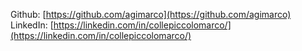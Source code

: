 Github: [https://github.com/agimarco](https://github.com/agimarco)  
LinkedIn: [https://linkedin.com/in/collepiccolomarco/](https://linkedin.com/in/collepiccolomarco/)

